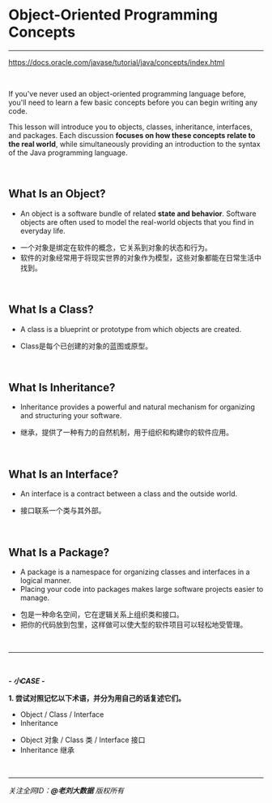 # Object-Oriented Programming Concepts

---

https://docs.oracle.com/javase/tutorial/java/concepts/index.html

<br>

If you've never used an object-oriented programming language before, you'll need to learn a few basic concepts before you can begin writing any code. 

This lesson will introduce you to objects, classes, inheritance, interfaces, and packages. Each discussion **focuses on how these concepts relate to the real world**, while simultaneously providing an introduction to the syntax of the Java programming language.

<br>

## What Is an Object?

- An object is a software bundle of related **state and behavior**. Software objects are often used to model the real-world objects that you find in everyday life.

<div class="hint">

- 一个对象是绑定在软件的概念，它关系到对象的状态和行为。
- 软件的对象经常用于将现实世界的对象作为模型，这些对象都能在日常生活中找到。

</div>

<br>

## What Is a Class?

- A class is a blueprint or prototype from which objects are created.

<div class="hint">

- Class是每个已创建的对象的蓝图或原型。

</div>

<br>

## What Is Inheritance?

- Inheritance provides a powerful and natural mechanism for organizing and structuring your software.

<div class="hint">

- 继承，提供了一种有力的自然机制，用于组织和构建你的软件应用。

</div>

<br>

## What Is an Interface?

- An interface is a contract between a class and the outside world.

<div class="hint">

- 接口联系一个类与其外部。

</div>

<br>

## What Is a Package?

- A package is a namespace for organizing classes and interfaces in a logical manner. 
- Placing your code into packages makes large software projects easier to manage.

<div class="hint">

- 包是一种命名空间，它在逻辑关系上组织类和接口。
- 把你的代码放到包里，这样做可以使大型的软件项目可以轻松地受管理。

</div>

<br>

---

<br>

***- 小CASE -***

**1. 尝试对照记忆以下术语，并分为用自己的话复述它们。**

- Object / Class / Interface
- Inheritance

<div class="hint">

- Object 对象 / Class 类 / Interface 接口
- Inheritance 继承

</div>

<br>

---

_关注全网ID：**@老刘大数据** 版权所有_